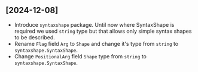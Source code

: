
## [2024-12-08]
- Introduce `syntaxshape` package. Until now where SyntaxShape is required we used `string`
  type but that allows only simple syntax shapes to be described.
- Rename `Flag` field `Arg` to `Shape` and change it's type from `string` to `syntaxshape.SyntaxShape`.
- Change `PositionalArg` field `Shape` type from `string` to `syntaxshape.SyntaxShape`.